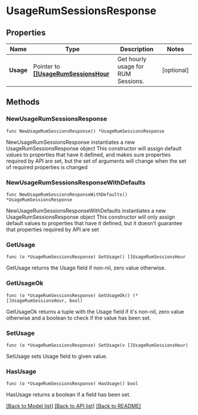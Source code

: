 # UsageRumSessionsResponse

## Properties

Name | Type | Description | Notes
------------ | ------------- | ------------- | -------------
**Usage** | Pointer to [**[]UsageRumSessionsHour**](UsageRumSessionsHour.md) | Get hourly usage for RUM Sessions. | [optional] 

## Methods

### NewUsageRumSessionsResponse

`func NewUsageRumSessionsResponse() *UsageRumSessionsResponse`

NewUsageRumSessionsResponse instantiates a new UsageRumSessionsResponse object
This constructor will assign default values to properties that have it defined,
and makes sure properties required by API are set, but the set of arguments
will change when the set of required properties is changed

### NewUsageRumSessionsResponseWithDefaults

`func NewUsageRumSessionsResponseWithDefaults() *UsageRumSessionsResponse`

NewUsageRumSessionsResponseWithDefaults instantiates a new UsageRumSessionsResponse object
This constructor will only assign default values to properties that have it defined,
but it doesn't guarantee that properties required by API are set

### GetUsage

`func (o *UsageRumSessionsResponse) GetUsage() []UsageRumSessionsHour`

GetUsage returns the Usage field if non-nil, zero value otherwise.

### GetUsageOk

`func (o *UsageRumSessionsResponse) GetUsageOk() (*[]UsageRumSessionsHour, bool)`

GetUsageOk returns a tuple with the Usage field if it's non-nil, zero value otherwise
and a boolean to check if the value has been set.

### SetUsage

`func (o *UsageRumSessionsResponse) SetUsage(v []UsageRumSessionsHour)`

SetUsage sets Usage field to given value.

### HasUsage

`func (o *UsageRumSessionsResponse) HasUsage() bool`

HasUsage returns a boolean if a field has been set.


[[Back to Model list]](../README.md#documentation-for-models) [[Back to API list]](../README.md#documentation-for-api-endpoints) [[Back to README]](../README.md)


